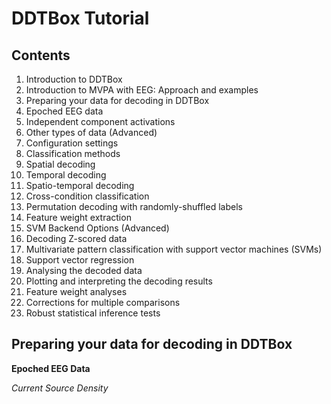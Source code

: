 # DDTBox Tutorial

## Contents

1. Introduction to DDTBox
  1. Introduction to MVPA with EEG: Approach and examples
2. Preparing your data for decoding in DDTBox
  1. Epoched EEG data
  2. Independent component activations
  3. Other types of data (Advanced)
  4. Configuration settings
3. Classification methods
  1. Spatial decoding
  2. Temporal decoding
  3. Spatio-temporal decoding
  4. Cross-condition classification
  5. Permutation decoding with randomly-shuffled labels
  6. Feature weight extraction
  7. SVM Backend Options (Advanced)
  8. Decoding Z-scored data
4. Multivariate pattern classification with support vector machines (SVMs)
5. Support vector regression
6. Analysing the decoded data
  1. Plotting and interpreting the decoding results
  2. Feature weight analyses
  3. Corrections for multiple comparisons
  4. Robust statistical inference tests












## Preparing your data for decoding in DDTBox

**Epoched EEG Data**



*Current Source Density*

